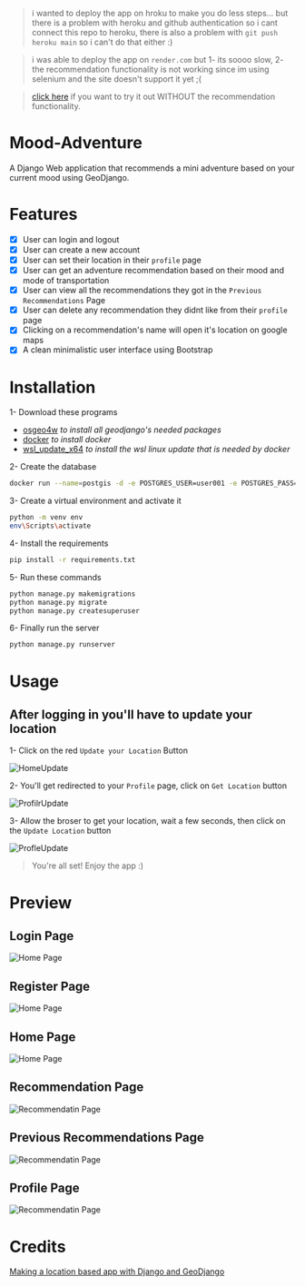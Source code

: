 
> i wanted to deploy the app on hroku to make you do less steps... but there is a problem with heroku and github authentication so i cant connect this repo to heroku, there is also a problem with `git push heroku main` so i can't do that either :)

> i was able to deploy the app on `render.com` but 1- its soooo slow, 2- the recommendation functionality is not working since im using selenium and the site doesn't support it yet ;( 

> [click here](https://adventure.onrender.com) if you want to try it out WITHOUT the recommendation functionality.

# Mood-Adventure

A Django Web application that recommends a mini adventure based on your current mood using GeoDjango.

# Features

- [x] User can login and logout
- [x] User can create a new account
- [x] User can set their location in their `profile` page
- [x] User can get an adventure recommendation based on their mood and mode of transportation
- [x] User can view all the recommendations they got in the `Previous Recommendations` Page
- [x] User can delete any recommendation they didnt like from their `profile` page
- [x] Clicking on a recommendation's name will open it's location on google maps
- [x] A clean minimalistic user interface using Bootstrap

# Installation

1- Download these programs 
- [osgeo4w](https://trac.osgeo.org/osgeo4w/) *to install all geodjango's needed packages*
- [docker](https://www.docker.com/products/docker-desktop/) *to install docker*
- [wsl_update_x64](https://wslstorestorage.blob.core.windows.net/wslblob/wsl_update_x64.msi) *to install the wsl linux update that is needed by docker*

2- Create the database
```bash
docker run --name=postgis -d -e POSTGRES_USER=user001 -e POSTGRES_PASS=123456789 -e POSTGRES_DBNAME=gis -p 5432:5432 kartoza/postgis:9.6-2.4
```

3- Create a virtual environment and activate it 
```bash
python -m venv env
env\Scripts\activate
```

4- Install the requirements

```bash
pip install -r requirements.txt
```

5- Run these commands
```bash
python manage.py makemigrations
python manage.py migrate
python manage.py createsuperuser
```

6- Finally run the server
```bash
python manage.py runserver
```

# Usage

## After logging in you'll have to update your location

1- Click on the red `Update your Location` Button <br>

![HomeUpdate](/media/updateloc.png)

2- You'll get redirected to your `Profile` page, click on `Get Location` button<br>

![ProfilrUpdate](/media/getloc.png)

3- Allow the broser to get your location, wait a few seconds, then click on the `Update Location` button <br>

![ProfleUpdate](/media/updatelocc.png)

> You're all set! Enjoy the app :)

# Preview

## Login Page
![Home Page](/media/login.png)

## Register Page
![Home Page](/media/Register.png)

## Home Page
![Home Page](/media/HomePage.png)

## Recommendation Page
![Recommendatin Page](/media/Recommendation_view.png)

## Previous Recommendations Page
![Recommendatin Page](/media/Previous_Recommendations.png)

## Profile Page
![Recommendatin Page](/media/Profile_Page.png)

# Credits

[Making a location based app with Django and GeoDjango](https://realpython.com/location-based-app-with-geodjango-tutorial/)